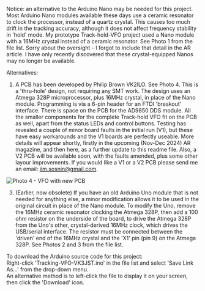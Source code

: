 Notice: an alternative to the Arduino Nano may be needed for this project.
Most Arduino Nano modules available these days use a ceramic resonator to clock the processor, instead of a quartz crystal.
This causes too much drift in the tracking accuracy, although it does not affect frequency stability in 'hold' mode.
My prototype Track-hold-VFO project used a Nano module with a 16MHz crystal instead of a ceramic resonator.
See Photo 1 from the file list. Sorry about the oversight - I forgot to include that detail in the AR article.
I have only recently discovered that these crystal-equipped Nanos may no longer be available.

Alternatives:

1. A PCB has been developed by Philip Brown VK2ILO. See Photo 4. This is a 'thru-hole' design, not requiring any SMT work.
The design uses an Atmega 328P microprocessor, plus 16MHz crystal, in place of the Nano module. Programming is via a 6-pin
header for an FTDI 'breakout' interface. There is space on the PCB for the AD9850 DDS module. All the smaller components
for the complete Track-hold VFO fit on the PCB as well, apart from the status LEDs and control buttons. Testing has
revealed a couple of minor board faults in the initial run (V1), but these have easy workarounds and the V1 boards are
perfectly useable. More details will appear shortly, firstly in the upcoming (Nov-Dec 2024) AR magazine, and then
here, as a further update to this readme file. Also, a V2 PCB will be available soon, with the faults amended, plus some
other layour improvements. If you would like a V1 or a V2 PCB please send me an email: jim.sosnin@gmail.com.

![Photo 4 - VFO with new PCB](https://github.com/user-attachments/assets/1a0b33d1-d805-404b-aa7a-765aaca0be0a)

3. (Earlier, now obsolete)
If you have an old Arduino Uno module that is not needed for anything else, a minor modification allows it to be used
in the original circuit in place of the Nano module. To modify the Uno, remove the 16MHz ceramic resonator clocking the
Atmega 328P, then add a 100 ohm resistor on the underside of the board, to drive the Atmega 328P from the Uno's other,
crystal-derived 16MHz clock, which drives the USB/serial interface. The resistor must be connected between the 'driven' end
of the 16MHz crystal and the 'X1' pin (pin 9) on the Atmega 328P. See Photos 2 and 3 from the file list.

To download the Arduino source code for this project:  
Right-click 'Tracking-VFO-VK3JST.ino' in the file list and select 'Save Link As...' from the drop-down menu.  
An alternative method is to left-click the file to display it on your screen, then click the 'Download' icon.
